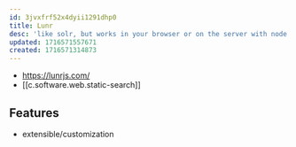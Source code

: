 ```yaml
---
id: 3jvxfrf52x4dyii1291dhp0
title: Lunr
desc: 'like solr, but works in your browser or on the server with node.js'
updated: 1716571557671
created: 1716571314873
---
```


- https://lunrjs.com/
- [[c.software.web.static-search]]

## Features

- extensible/customization